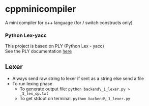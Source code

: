 # cppminicompiler
 A mini compiler for c++ language (for / switch constructs only)

### Python Lex-yacc
This project is based on PLY (Python Lex - yacc) <br>
See the PLY documentation [here](https://ply.readthedocs.io/en/latest/ "PLY Docs")

## Lexer
* Always send raw string to lexer if sent as a string else send a file
* To run lexing phase
  * To generate output file: `python backend\_1_lexer.py > _1_lex_op.txt`
  * To get stdout on terminal: `python backend\_1_lexer.py`
